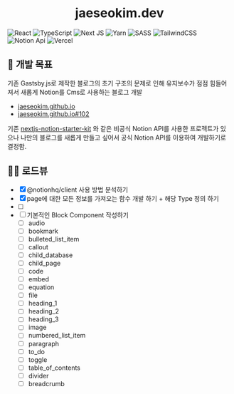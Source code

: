 <div align="center">
  <h1>jaeseokim.dev</h1>
</div>

![React](https://img.shields.io/badge/react-%2320232a.svg?style=for-the-badge&logo=react&logoColor=%2361DAFB) ![TypeScript](https://img.shields.io/badge/typescript-%23007ACC.svg?style=for-the-badge&logo=typescript&logoColor=white)
 ![Next JS](https://img.shields.io/badge/Next-black?style=for-the-badge&logo=next.js&logoColor=white) ![Yarn](https://img.shields.io/badge/yarn-%232C8EBB.svg?style=for-the-badge&logo=yarn&logoColor=white) ![SASS](https://img.shields.io/badge/SASS-hotpink.svg?style=for-the-badge&logo=SASS&logoColor=white) ![TailwindCSS](https://img.shields.io/badge/tailwindcss-%2338B2AC.svg?style=for-the-badge&logo=tailwind-css&logoColor=white) ![Notion Api](https://img.shields.io/badge/Notion%20Api-%23000000.svg?style=for-the-badge&logo=notion&logoColor=white) ![Vercel](https://img.shields.io/badge/vercel-%23000000.svg?style=for-the-badge&logo=vercel&logoColor=white)

## 🚩 개발 목표

기존 Gastsby.js로 제작한 블로그의 초기 구조의 문제로 인해 유지보수가 점점 힘들어져서 새롭게 Notion를 Cms로 사용하는 블로그 개발

- [jaeseokim.github.io](https://github.com/JaeSeoKim/jaeseokim.github.io)
- [jaeseokim.github.io#102](https://github.com/JaeSeoKim/jaeseokim.github.io/issues/102)

기존 [nextjs-notion-starter-kit](https://github.com/transitive-bullshit/nextjs-notion-starter-kit) 와 같은 비공식 Notion API를 사용한 프로젝트가 있으나 나만의 블로그를 새롭게 만들고 싶어서 공식 Notion API를 이용하여 개발하기로 결정함.

## 🚴‍♀️ 로드뷰

- [X] @notionhq/client 사용 방법 분석하기
- [x] page에 대한 모든 정보를 가져오는 함수 개발 하기 + 해당 Type 정의 하기
- [ ]
- [ ] 기본적인 Block Component 작성하기
  - [ ] audio
  - [ ] bookmark
  - [ ] bulleted_list_item
  - [ ] callout
  - [ ] child_database
  - [ ] child_page
  - [ ] code
  - [ ] embed
  - [ ] equation
  - [ ] file
  - [ ] heading_1
  - [ ] heading_2
  - [ ] heading_3
  - [ ] image
  - [ ] numbered_list_item
  - [ ] paragraph
  - [ ] to_do
  - [ ] toggle
  - [ ] table_of_contents
  - [ ] divider
  - [ ] breadcrumb
